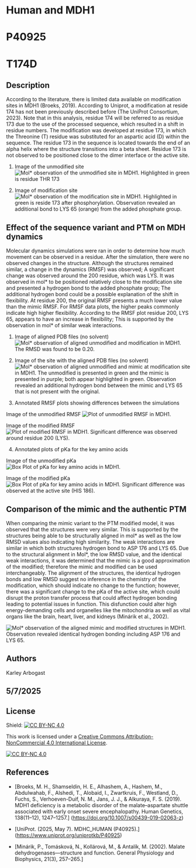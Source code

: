 # Human and MDH1

# P40925

# T174D

## Description

According to the literature, there is limited data available on modification sites in MDH1 (Broeks, 2019). According to Uniprot, a modification at reside 174 has not been previously described before (The UniProt Consortium, 2023). Note that in this analysis, residue 174 will be referred to as residue 173 due to the use of the processed sequence, which resulted in a shift in residue numbers. The modification was developed at residue 173, in which the Threonine (T) residue was substituted for an aspartic acid (D) within the sequence. The residue 173 in the sequence is located towards the end of an alpha helix where the structure transitions into a beta sheet. Residue 173 is not observed to be positioned close to the dimer interface or the active site.

1.  Image of the unmodified site ![Mol\* observation of the unmodified site in MDH1. Highlighted in green is residue THR 173](images/unmodified_site.png)

2.  Image of modification site ![Mol\* observation of the modification site in MDH1. Highlighted in green is reside 173 after phosphorylation. Observation revealed an additional bond to LYS 65 (orange) from the added phosphate group.](images/modification_site.png)

## Effect of the sequence variant and PTM on MDH dynamics

Molecular dynamics simulations were ran in order to determine how much movement can be observed in a residue. After the simulation, there were no observed changes in the structure. Although the structures remained similar, a change in the dynamics (RMSF) was observed; A significant change was observed around the 200 residue, which was LYS. It was observed in mol\* to be positioned relatively close to the modification site and presented a hydrogen bond to the added phosphate group; The additional hydrogen bond could be a possible explanation of the shift in flexibility. At residue 200, the original RMSF presents a much lower value than the mimic RMSF. For RMSF data plots, the higher peaks commonly indicate high higher flexibility. According to the RMSF plot residue 200, LYS 65, appears to have an increase in flexibility; This is supported by the observation in mol\* of similar weak interactions.

1.  Image of aligned PDB files (no solvent) ![Mol\* observation of aligned unmodified and modification in MDH1. The RMSD was found to be 0.20.](images/aligned_orig_mimic.png)

2.  Image of the site with the aligned PDB files (no solvent) ![Mol\* observation of aligned unmodified and mimic at modification site in MDH1. The unmodified is presented in green and the mimic is presented in purple; both appear highlighted in green. Observation revealed an additional hydrogen bond between the mimic and LYS 65 that is not present with the original.](images/aligned_modsite.png)

3.  Annotated RMSF plots showing differences between the simulations

Image of the unmodified RMSF ![Plot of unmodified RMSF in MDH1.](images/origRMSFplot.png)

Image of the modified RMSF ![Plot of modified RMSF in MDH1. Significant difference was observed around residue 200 (LYS).](images/mimicRMSFplot.png)

4.  Annotated plots of pKa for the key amino acids

Image of the unmodified pKa ![Box Plot of pKa for key amino acids in MDH1.](images/pKa_boxplot_orig.png)

Image of the modified pKa ![Box Plot of pKa for key amino acids in MDH1. Significant difference was observed at the active site (HIS 186).](images/pka_boxplot_mimic.png)

## Comparison of the mimic and the authentic PTM

When comparing the mimic variant to the PTM modified model, it was observed that the structures were very similar. This is supported by the structures being able to be structurally aligned in mol\* as well as the low RMSD values also indicating high similarity. The weak interactions are similar in which both structures hydrogen bond to ASP 176 and LYS 65. Due to the structural alignment in Mol\*, the low RMSD value, and the identical weak interactions, it was determined that the mimic is a good approximation of the modified; therefore the mimic and modified can be used interchangeably. The alignment of the structures, the identical hydrogen bonds and low RMSD suggest no inference in the chemistry of the modification, which should indicate no change to the function; however, there was a significant change to the pKa of the active site, which could disrupt the proton transfer process that could affect hydrogen bonding leading to potential issues in function. This disfunction could alter high energy-demanding cells and organelles like the mitochondria as well as vital organs like the brain, heart, liver, and kidneys (Minárik et al., 2002).

![Mol\* observation of the aligned mimic and modified structures in MDH1. Observation revealed identical hydrogen bonding including ASP 176 and LYS 65.](images/mod-mimic_modsite.png)

## Authors

Karley Arbogast

## 5/7/2025

## License

Shield: [![CC BY-NC 4.0](https://img.shields.io/badge/License-CC%20BY--NC%204.0-lightgrey.svg)](https://creativecommons.org/licenses/by-nc/4.0/)

This work is licensed under a [Creative Commons Attribution-NonCommercial 4.0 International License](https://creativecommons.org/licenses/by-nc/4.0/).

[![CC BY-NC 4.0](https://licensebuttons.net/l/by-nc/4.0/88x31.png)](https://creativecommons.org/licenses/by-nc/4.0/)

## References

-   [Broeks, M. H., Shamseldin, H. E., Alhashem, A., Hashem, M., Abdulwahab, F., Alshedi, T., Alobaid, I., Zwartkruis, F., Westland, D., Fuchs, S., Verhoeven-Duif, N. M., Jans, J. J., & Alkuraya, F. S. (2019). MDH1 deficiency is a metabolic disorder of the malate–aspartate shuttle associated with early onset severe encephalopathy. Human Genetics, 138(11–12), 1247–1257.] (<https://doi.org/10.1007/s00439-019-02063-z>)

-   [UniProt. (2025, May 7). MDHC_HUMAN (P40925).] (<https://www.uniprot.org/uniprotkb/P40925>)

-   [Minárik, P., Tomásková, N., Kollárová, M., & Antalík, M. (2002). Malate dehydrogenases—structure and function. General Physiology and Biophysics, 21(3), 257–265.]

